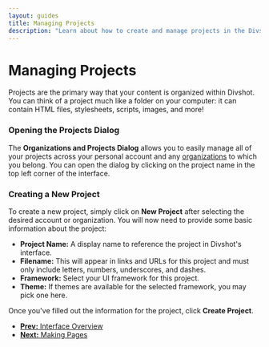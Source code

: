 ```yaml
---
layout: guides
title: Managing Projects
description: "Learn about how to create and manage projects in the Divshot interface."
---
```


<h1 class='page-header'>Managing Projects</h1>

<p class='lead'>Projects are the primary way that your content is organized within Divshot. You can think of a project much like a folder on your computer: it can contain HTML files, stylesheets, scripts, images, and more!</p>

### Opening the Projects Dialog

The **Organizations and Projects Dialog** allows you to easily manage all of your projects across your personal account and any [organizations](/guides/organizations.html) to which you belong. You can open the dialog by clicking on the project name in the top left corner of the interface.

### Creating a New Project

To create a new project, simply click on **New Project** after selecting the desired account or organization. You will now need to provide some basic information about the project:

* **Project Name:** A display name to reference the project in Divshot's interface.
* **Filename:** This will appear in links and URLs for this project and must only include letters, numbers, underscores, and dashes.
* **Framework:** Select your UI framework for this project.
* **Theme:** If themes are available for the selected framework, you may pick one here.

Once you've filled out the information for the project, click **Create Project**. 

<ul class="pager">
  <li><a href="/guides/overview.html"><b>Prev:</b> Interface Overview</a></li>
  <li><a href="/guides/pages.html"><b>Next:</b> Making Pages</a></li>
</ul>